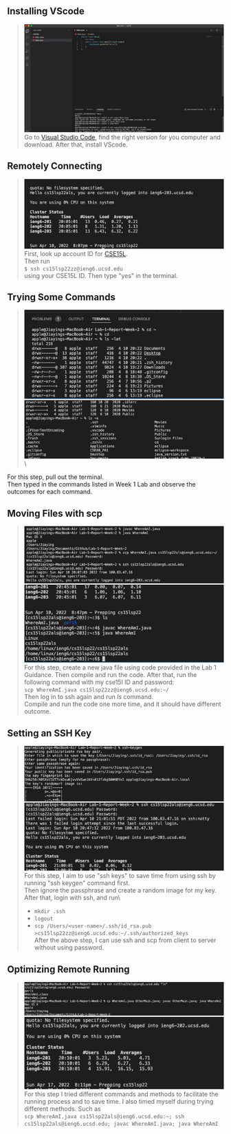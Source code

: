 ## Installing VScode
>![Image](Install_VScode.png)\
Go to [Visual Studio Code](https://code.visualstudio.com/), find the right version for you computer and download. After that, install VScode. 

## Remotely Connecting
> ![Image](Remote.png)\
First, look up account ID for [CSE15L](https://sdacs.ucsd.edu/~icc/index.php).\
Then run\
`$ ssh cs15lsp22zz@ieng6.ucsd.edu`\
using your CSE15L ID. Then type "yes" in the terminal. 

## Trying Some Commands
>![Image](trying_1.png)\
![Image](trying_2.png)\

For this step, pull out the terminal.\
Then typed in the commands listed in Week 1 Lab and observe the outcomes for each command. 

## Moving Files with scp
> ![Image](moving_1.png)\
![Image](moving_2.png)\
For this step, create a new java file using code provided in the Lab 1 Guidance. Then compile and run the code. After that, run the following command with my cse15l ID and password:\
`scp WhereAmI.java cs15lsp22zz@ieng6.ucsd.edu:~/`\
Then log in to ssh again and run _ls_ command.\
Compile and run the code one more time, and it should have different outcome.

## Setting an SSH Key
> ![Image](setting_1.png)\
> ![Image](setting_2.png)\
For this step, I aim to use "ssh keys" to save time from using ssh by running "ssh keygen" command first.\
Then ignore the passphrase and create a random image for my key.\
After that, login with ssh, and run\
> * `mkdir .ssh`
> * `logout`
> * `scp /Users/<user-name>/.ssh/id_rsa.pub >cs15lsp22zz@ieng6.ucsd.edu:~/.ssh/authorized_keys`\
After the above step, I can use ssh and scp from client to server without using password.

## Optimizing Remote Running
> ![Image](optimizing.png)\
>![Image](opt_1.png)\
For this step I tried different commands and methods to facilitate the running process and to save time. I also timed myself during trying different methods. Such as\
`scp WhereAmI.java cs15lsp22als@ieng6.ucsd.edu:~; ssh cs15lsp22als@ieng6.ucsd.edu; javac WhereAmI.java; java WhereAmI`